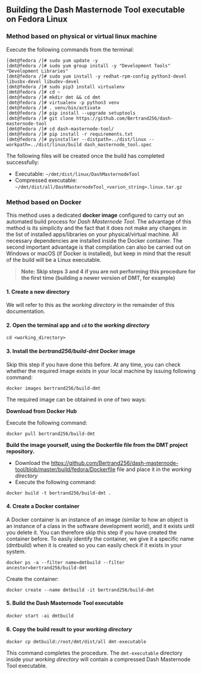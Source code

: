 ## Building the Dash Masternode Tool executable on Fedora Linux

### Method based on physical or virtual linux machine

Execute the following commands from the terminal:

```
[dmt@fedora /]# sudo yum update -y
[dmt@fedora /]# sudo yum group install -y "Development Tools" "Development Libraries"
[dmt@fedora /]# sudo yum install -y redhat-rpm-config python3-devel libusbx-devel libudev-devel
[dmt@fedora /]# sudo pip3 install virtualenv
[dmt@fedora /]# cd ~
[dmt@fedora /]# mkdir dmt && cd dmt
[dmt@fedora /]# virtualenv -p python3 venv
[dmt@fedora /]# . venv/bin/activate
[dmt@fedora /]# pip install --upgrade setuptools
[dmt@fedora /]# git clone https://github.com/Bertrand256/dash-masternode-tool
[dmt@fedora /]# cd dash-masternode-tool/
[dmt@fedora /]# pip install -r requirements.txt
[dmt@fedora /]# pyinstaller --distpath=../dist/linux --workpath=../dist/linux/build dash_masternode_tool.spec
```

The following files will be created once the build has completed successfully:
* Executable: `~/dmt/dist/linux/DashMasternodeTool`
* Compressed executable: `~/dmt/dist/all/DashMasternodeTool_<verion_string>.linux.tar.gz`


### Method based on Docker

This method uses a dedicated **docker image** configured to carry out an automated build process for *Dash Masternode Tool*. The advantage of this method is its simplicity and the fact that it does not make any changes in the list of installed apps/libraries on your physical/virtual machine. All necessary dependencies are installed inside the Docker container. The second important advantage is that compilation can also be carried out on Windows or macOS (if Docker is installed), but keep in mind that the result of the build will be a Linux executable.

> **Note: Skip steps 3 and 4 if you are not performing this procedure for the first time (building a newer version of DMT, for example)**

#### 1. Create a new directory
We will refer to this as the *working directory* in the remainder of this documentation.

#### 2. Open the terminal app and `cd` to the *working directory*

```
cd <working_directory>
```

#### 3. Install the *bertrand256/build-dmt* Docker image

Skip this step if you have done this before. At any time, you can check whether the required image exists in your local machine by issuing following command:

```
docker images bertrand256/build-dmt
```

The required image can be obtained in one of two ways:

**Download from Docker Hub**

Execute the following command:

```
docker pull bertrand256/build-dmt
```

**Build the image yourself, using the Dockerfile file from the DMT project repository.** 

* Download the https://github.com/Bertrand256/dash-masternode-tool/blob/master/build/fedora/Dockerfile file and place it in the *working directory*
* Execute the following command:
```
docker build -t bertrand256/build-dmt .
```

#### 4. Create a Docker container

A Docker container is an instance of an image (similar to how an object is an instance of a class in the software development world), and it exists until you delete it. You can therefore skip this step if you have created the container before. To easily identify the container, we give it a specific name (dmtbuild) when it is created so you can easily check if it exists in your system.

```
docker ps -a --filter name=dmtbuild --filter ancestor=bertrand256/build-dmt
```
Create the container:

``` 
docker create --name dmtbuild -it bertrand256/build-dmt
```

#### 5. Build the Dash Masternode Tool executable

```
docker start -ai dmtbuild
```

#### 6. Copy the build result to your *working directory*

```
docker cp dmtbuild:/root/dmt/dist/all dmt-executable
```

This command completes the procedure. The `dmt-executable` directory inside your *working directory* will contain a compressed Dash Masternode Tool executable.
